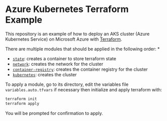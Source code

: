 # Azure Kubernetes Terraform Example

This repository is an example of how to deploy an AKS cluster (Azure Kubernetes Service) on Microsoft Azure with [Terraform](https://www.terraform.io/).

There are multiple modules that should be applied in the following order:
*
* [`state`](../state): creates a container to store terraform state
* [`network`](../network): creates the network for the cluster
* [`container-registry`](../container-registry): creates the container registry for the cluster
* [`kubernetes`](../kubernetes): creates the cluster

To apply a module, go to its directory, edit the variables file `variables.auto.tfvars` if necessary then initialize and apply terraform with:
```sh
terraform init
terraform apply
```

You will be prompted for confirmation to apply.
